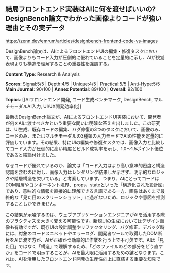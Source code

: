## 結局フロントエンド実装はAIに何を渡せばいいの? DesignBench論文でわかった画像よりコードが強い理由とその実データ

https://zenn.dev/emrum/articles/designbench-frontend-code-vs-images

DesignBench論文は、AIによるフロントエンドUIの編集・修復タスクにおいて、画像よりもコード入力が圧倒的に優れていることを定量的に示し、AIが視覚表現よりも構造を理解することの重要性を強調する。

**Content Type**: Research & Analysis

**Scores**: Signal:5/5 | Depth:4/5 | Unique:4/5 | Practical:5/5 | Anti-Hype:5/5
**Main Journal**: 90/100 | **Annex Potential**: 89/100 | **Overall**: 92/100

**Topics**: [[AIフロントエンド開発, コード生成ベンチマーク, DesignBench, マルチモーダルAI入力, UI/UX開発効率化]]

最新のDesignBench論文が、AIによるフロントエンドUI実装において、開発者が何をAIに渡すべきかという重要な問いに明確な答えを出しました。この研究は、UI生成、既存コードの編集、バグ修復の3つのタスクにおいて、画像のみ、コードのみ、またはマルチモーダルの3種類の入力モードでAIの性能を定量的に評価しています。その結果、特にUIの編集や修復タスクでは、画像入力と比較してコード入力が圧倒的に高い精度とビルド成功率を示し、1.0〜1.5ポイント優位であると結論付けました。

なぜコードが優れているのか、論文は「コード入力はより高い意味的密度と構造認識を含むのに対し、画像入力はレンダリング結果しか示さず、明示的なロジックや階層構造を欠いている」と考察しています。つまり、AIにとってコードはDOM階層やコンポーネント境界、props、stateといった「構造化された設計図」であり、意味的な情報を直接的に理解できる言語である一方、画像はあくまで最終的な「見た目のスクリーンショット」に過ぎないため、ロジックや意図を推測することしかできません。

この結果が示唆するのは、ウェブアプリケーションエンジニアがAIを活用する際のプラクティスを大きく変える可能性です。新規UIの生成においてはデザイン画像も有効ですが、既存UIの設計調整やリファクタリング、バグ修正、デバッグ時には、対象のコードスニペットやエラーログ、開発者ツールで取得したDOM断片をAIに渡す方が、AIが正確かつ効率的に作業を行う上で不可欠です。AIは「見た目」ではなく「構造」で理解するため、「どのファイルのどの部分をどう直すか」をコードで明示することが、AIを最大限に活用するための鍵となります。これは、AIを活用したフロントエンド開発の生産性向上に直結する重要な知見です。